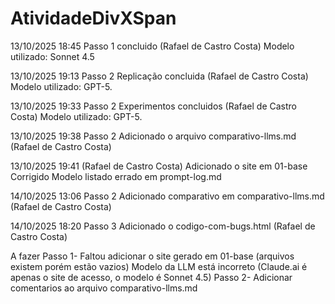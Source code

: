 # AtividadeDivXSpan

13/10/2025 18:45
Passo 1 concluido (Rafael de Castro Costa)
Modelo utilizado: Sonnet 4.5

13/10/2025 19:13
Passo 2
Replicação concluida (Rafael de Castro Costa)
Modelo utilizado: GPT-5.

13/10/2025 19:33
Passo 2
Experimentos concluidos (Rafael de Castro Costa)
Modelo utilizado: GPT-5.

13/10/2025 19:38
Passo 2
Adicionado o arquivo comparativo-llms.md (Rafael de Castro Costa)

13/10/2025 19:41 (Rafael de Castro Costa)
Adicionado o site em 01-base
Corrigido Modelo listado errado em prompt-log.md

14/10/2025 13:06
Passo 2
Adicionado comparativo em comparativo-llms.md (Rafael de Castro Costa)

14/10/2025 18:20
Passo 3 Adicionado o codigo-com-bugs.html (Rafael de Castro Costa)

A fazer
Passo 1-
    Faltou adicionar o site gerado em 01-base (arquivos existem porém estão vazios)
    Modelo da LLM está incorreto (Claude.ai é apenas o site de acesso, o modelo é Sonnet 4.5)
Passo 2-
    Adicionar comentarios ao arquivo comparativo-llms.md